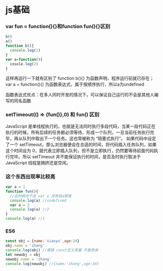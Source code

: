# js基础

### var fun = function(){}和function fun(){}区别

```js
b()
a()
function b(){
  console.log(1)
}
var a=function(){
  cosole.log(2)
}

```

这样再运行一下就有区别了
function b(){} 为函数声明，程序运行前就已存在；var a = function(){} 为函数表达式，属于按顺序执行，所以a为undefined

  函数表达式优点：在多人同时开发的情况下，可以保证自己运行的不会是其他人编写的同名函数

### setTimeout(() => {fun()},0) 和 fun() 区别

JavaScript 是单线程执行的，也就是无法同时执行多段代码，当某一段代码正在执行的时候，所有后续的任务都必须等待，形成一个队列，一旦当前任务执行完毕，再从队列中取出下一个任务。这也常被称为 “阻塞式执行”。
如果代码中设定了一个 setTimeout，那么浏览器便会在合适的时间，将代码插入任务队列，如果这个时间设为 0，就代表立即插入队列，但不是立即执行，仍然要等待前面代码执行完毕。所以 setTimeout 并不能保证执行的时间，是否及时执行取决于 JavaScript 线程是拥挤还是空闲。

### 这个东西出现率比较高
``` js
var a = 1
function fun(){
  //此时相当于这 var a 没有给a赋值
  console.log(a) //undefined
  var a = 2
  console.log(a) //2
}
console.log(a) //1
```

### ES6
```js
const obj = {name:'xiaoyu',age:24}
obj.name = 'zhang'
console.log(obj) //报错 const定义常量 不能修改
let newobj = obj
newobj.name = 'zhang'
console.log(newobj) //{name:'zhang',age:24}
```
